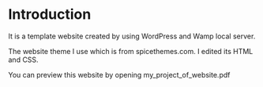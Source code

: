 # Introduction
It is a template website created by using WordPress and Wamp local server.  

The website theme I use which is from spicethemes.com. 
I edited its HTML and CSS.

You can preview this website by opening my_project_of_website.pdf
